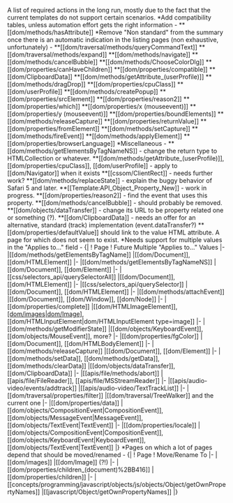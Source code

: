 A list of required actions in the long run, mostly due to the fact that the current templates do not support certain scenarios.
*Add compatibility tables, unless automation effort gets the right information -
**[[dom/methods/hasAttribute]]
*Remove "Non standard" from the summary once there is an automatic indication in the listing pages (non exhaustive, unfortunately) -
**[[dom/traversal/methods/queryCommandText]]
**[[dom/traversal/methods/expand]]
**[[dom/methods/navigate]]
**[[dom/methods/cancelBubble]]
**[[dom/methods/ChooseColorDlg]]
**[[dom/properties/canHaveChildren]]
**[[dom/properties/compatible]]
**[[dom/ClipboardData]]
**[[dom/methods/getAttribute_(userProfile)]]
**[[dom/methods/dragDrop]]
**[[dom/properties/cpuClass]]
**[[dom/userProfile]]
**[[dom/methods/createPopup]]
**[[dom/properties/srcElement]]
**[[dom/properties/reason2]]
**[[dom/properties/which]]
**[[dom/properties/x (mouseevent)]]
**[[dom/properties/y (mouseevent)]]
**[[dom/properties/boundElements]]
**[[dom/methods/releaseCapture]]
**[[dom/properties/returnValue]]
**[[dom/properties/fromElement]]
**[[dom/methods/setCapture]]
**[[dom/methods/fireEvent]]
**[[dom/methods/applyElement]]
**[[dom/properties/browserLanguage]]
*Miscellaneous -
**[[dom/methods/getElementsByTagNameNS]] - change the return type to HTMLCollection or whatever.
**[[dom/methods/getAttribute_(userProfile)]], [[dom/properties/cpuClass]], [[dom/userProfile]] - apply to [[dom/Navigator]] when it exists
**[[cssom/ClientRect]] - needs further work?
**[[dom/methods/replaceState]] - explain the buggy behavior of Safari 5 and later.
**[[Template:API_Object_Property_New]] - work in progress.
**[[dom/properties/reason2]] - find the event that uses this property.
**[[dom/methods/cancelBubble]] - should probably be removed.
**[[dom/objects/dataTransfer]] - change its URL to be property related one or something (?).
**[[dom/ClipboardData]] - needs an offer for an alternative, standard (track) implementation (event.dataTransfer?)
**[[dom/properties/defaultValue]] should link to the value HTML attribute. A page for which does not seem to exist.
*Needs support for multiple values in the "Applies to..." field -
{|
! Page
! Future Multiple "Applies to..." Values
|-
|[[dom/methods/getElementsByTagName]]
|[[dom/Document]], [[dom/HTMLElement]]
|-
|[[dom/methods/getElementsByTagNameNS]]
|[[dom/Document]], [[dom/Element]]
|-
|[[css/selectors_api/querySelectorAll]]
|[[dom/Document]], [[dom/HTMLElement]]
|-
|[[css/selectors_api/querySelector]]
|[[dom/Document]], [[dom/HTMLElement]]
|-
|[[dom/methods/attachEvent]]
|[[dom/Document]], [[dom/Window]], [[dom/Node]]
|-
|[[dom/properties/complete]]
|[[dom/HTMLImageElement]], [[dom/images|dom/Image]](?), [[dom/HTMLInputElement|dom/HTMLInputElement type=image]]
|-
|[[dom/methods/getModifierState]]
|[[dom/objects/KeyboardEvent]],
[[dom/objects/MouseEvent]], more?
|-
|[[dom/properties/fgColor]]
|[[dom/Document]], [[dom/HTMLBodyElement]]
|-
|[[dom/methods/releaseCapture]]
|[[dom/Document]], [[dom/Element]]
|-
|[[dom/methods/setData]], [[dom/methods/getData]], [[dom/methods/clearData]]
|[[dom/objects/dataTransfer]], [[dom/ClipboardData]]
|-
|[[apis/file/methods/abort]]
|[[apis/file/FileReader]], [[apis/file/MSStreamReader]]
|-
|[[apis/audio-video/events/addtrack]]
|[[apis/audio-video/TextTrackList]]
|-
|[[dom/traversal/properties/filter]]
|[[dom/traversal/TreeWalker]] and the current one
|-
|[[dom/properties/data]]
|[[dom/objects/CompositionEvent|CompositionEvent]], [[dom/objects/MessageEvent|MessageEvent]], [[dom/objects/TextEvent|TextEvent]]
|-
|[[dom/properties/locale]]
|[[dom/objects/CompositionEvent|CompositionEvent]], [[dom/objects/KeyboardEvent|KeyboardEvent]], [[dom/objects/TextEvent|TextEvent]]
|}
*Pages on which a lot of pages depend that should be moved/renamed -
{|
! Page
! Move/Rename To
|-
|[[dom/images]]
|[[dom/Image]] (?!)
|-
|[[dom/properties/children_(document)%2BB416]]
|[[dom/properties/children]]
|-
|[[concepts/programming/javascript/objects/js/objects/Object/getOwnPropertyNames]]
|[[javascript/Object/getOwnPropertyNames]]
|}